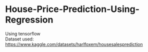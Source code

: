 # House-Price-Prediction-Using-Regression

Using tensorflow\
Dataset used: https://www.kaggle.com/datasets/harlfoxem/housesalesprediction
